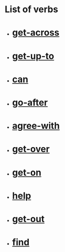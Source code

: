 # List of verbs 

- # [**get-across**](https://github.com/Edgarmejiav/verb-tenses/blob/main/verbs-md/get-across.md)
- # [**get-up-to**](https://github.com/Edgarmejiav/verb-tenses/blob/main/verbs-md/get-up-to.md)
- # [**can**](https://github.com/Edgarmejiav/verb-tenses/blob/main/verbs-md/can.md)
- # [**go-after**](https://github.com/Edgarmejiav/verb-tenses/blob/main/verbs-md/go-after.md)
- # [**agree-with**](https://github.com/Edgarmejiav/verb-tenses/blob/main/verbs-md/agree-with.md)
- # [**get-over**](https://github.com/Edgarmejiav/verb-tenses/blob/main/verbs-md/get-over.md)
- # [**get-on**](https://github.com/Edgarmejiav/verb-tenses/blob/main/verbs-md/get-on.md)
- # [**help**](https://github.com/Edgarmejiav/verb-tenses/blob/main/verbs-md/help.md)
- # [**get-out**](https://github.com/Edgarmejiav/verb-tenses/blob/main/verbs-md/get-out.md)
- # [**find**](https://github.com/Edgarmejiav/verb-tenses/blob/main/verbs-md/find.md)

